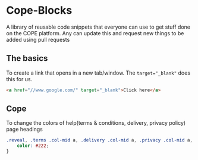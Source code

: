 # Cope-Blocks
A library of reusable code snippets that everyone can use to get stuff done on the COPE platform. Any can update this and request new things to be added using pull requests

## The basics

To create a link that opens in a new tab/window. The ```target="_blank"``` does this for us. 
```html
<a href="//www.google.com/" target="_blank">Click here</a>
```

## Cope 
To change the colors of help(terms & conditions, delivery, privacy policy) page headings
```css
.reveal, .terms .col-mid a, .delivery .col-mid a, .privacy .col-mid a, .help .col-mid a, .terms .col-mid a:visited, .delivery .col-mid a:visited, .privacy .col-mid a:visited, .help .col-mid a:visited{ 
	color: #222; 
}
```
